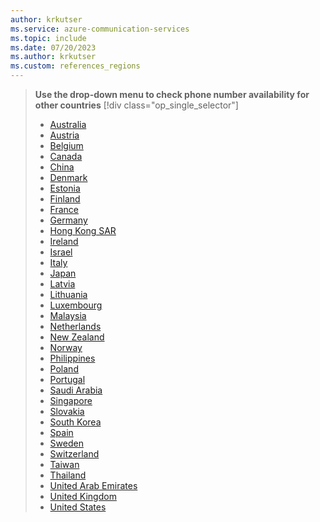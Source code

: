 ```yaml
---
author: krkutser
ms.service: azure-communication-services
ms.topic: include
ms.date: 07/20/2023
ms.author: krkutser
ms.custom: references_regions
---
```

> **Use the drop-down menu to check phone number availability for other countries**
> [!div class="op_single_selector"]
>
> - [Australia](../concepts/numbers/phone-number-management-for-australia.md)
> - [Austria](../concepts/numbers/phone-number-management-for-austria.md)
> - [Belgium](../concepts/numbers/phone-number-management-for-belgium.md)
> - [Canada](../concepts/numbers/phone-number-management-for-canada.md)
> - [China](../concepts/numbers/phone-number-management-for-china.md)
> - [Denmark](../concepts/numbers/phone-number-management-for-denmark.md)
> - [Estonia](../concepts/numbers/phone-number-management-for-estonia.md)
> - [Finland](../concepts/numbers/phone-number-management-for-finland.md)
> - [France](../concepts/numbers/phone-number-management-for-france.md)
> - [Germany](../concepts/numbers/phone-number-management-for-germany.md)
> - [Hong Kong SAR](../concepts/numbers/phone-number-management-for-hong-kong.md)
> - [Ireland](../concepts/numbers/phone-number-management-for-ireland.md)
> - [Israel](../concepts/numbers/phone-number-management-for-israel.md)
> - [Italy](../concepts/numbers/phone-number-management-for-italy.md)
> - [Japan](../concepts/numbers/phone-number-management-for-japan.md)
> - [Latvia](../concepts/numbers/phone-number-management-for-latvia.md)
> - [Lithuania](../concepts/numbers/phone-number-management-for-lithuania.md)
> - [Luxembourg](../concepts/numbers/phone-number-management-for-luxembourg.md)
> - [Malaysia](../concepts/numbers/phone-number-management-for-malaysia.md)
> - [Netherlands](../concepts/numbers/phone-number-management-for-netherlands.md)
> - [New Zealand](../concepts/numbers/phone-number-management-for-new-zealand.md)
> - [Norway](../concepts/numbers/phone-number-management-for-norway.md)
> - [Philippines](../concepts/numbers/phone-number-management-for-philippines.md)
> - [Poland](../concepts/numbers/phone-number-management-for-poland.md)
> - [Portugal](../concepts/numbers/phone-number-management-for-portugal.md)
> - [Saudi Arabia](../concepts/numbers/phone-number-management-for-saudi-arabia.md)
> - [Singapore](../concepts/numbers/phone-number-management-for-singapore.md)
> - [Slovakia](../concepts/numbers/phone-number-management-for-slovakia.md)
> - [South Korea](../concepts/numbers/phone-number-management-for-south-korea.md)
> - [Spain](../concepts/numbers/phone-number-management-for-spain.md)
> - [Sweden](../concepts/numbers/phone-number-management-for-sweden.md)
> - [Switzerland](../concepts/numbers/phone-number-management-for-switzerland.md)
> - [Taiwan](../concepts/numbers/phone-number-management-for-taiwan.md)
> - [Thailand](../concepts/numbers/phone-number-management-for-thailand.md)
> - [United Arab Emirates](../concepts/numbers/phone-number-management-for-united-arab-emirates.md)
> - [United Kingdom](../concepts/numbers/phone-number-management-for-united-kingdom.md)
> - [United States](../concepts/numbers/phone-number-management-for-united-states.md)
